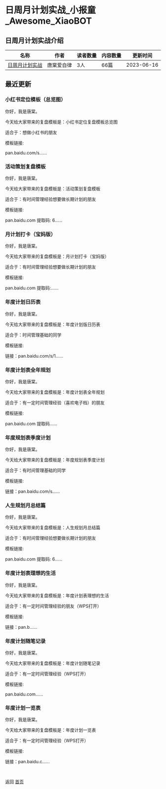 # 日周月计划实战_小报童_Awesome_XiaoBOT

## 日周月计划实战介绍
>   
  


|名称|作者|读者数量|内容数量|更新时间|
|---|---|---|---|---|
|[日周月计划实战](https://xiaobot.net/p/tangtangaizilv?refer=9c3f1c95-a052-465a-9902-f6d75080262a)|唐棠爱自律|3人|66篇|2023-06-16|

## 最近更新
### 小红书定位模板（总览图）

你好，我是唐棠。

今天给大家带来的复盘模板是：小红书定位复盘模板总览图

适合于：想做小红书的朋友

模板链接:

pan.baidu.com/s......

### 活动策划复盘模板

你好，我是唐棠。

今天给大家带来的复盘模板是：活动策划复盘模板

适合于：有时间管理经验想要做长期计划的朋友

模板链接:

pan.baidu.com 提取码: 6......

### 月计划打卡（宝妈版）

你好，我是唐棠。

今天给大家带来的复盘模板是：月计划打卡（宝妈版）

适合于：有时间管理经验想要做长期计划的朋友

模板链接:

pan.baidu.com 提取码:......

### 年度计划日历表

你好，我是唐棠。

今天给大家带来的复盘模板是：年度计划版日历表

适合于：时间管理基础的同学

模板链接:

链接：pan.baidu.com/s/1......

### 年度计划表全年规划

你好，我是唐棠。

今天给大家带来的复盘模板是：年度计划表全年规划

适合于：有一定时间管理经验（喜欢电子档）的朋友

模板链接:

pan.baidu.com 提取码......

### 年度规划表季度计划

你好，我是唐棠。

今天给大家带来的复盘模板是：年度规划表季度计划

适合于：有时间管理基础的同学

模板链接:

链接：pan.baidu.com/s......

### 人生规划月总结篇

你好，我是唐棠。

今天给大家带来的复盘模板是：人生规划月总结篇

适合于：有时间管理经验想要做长期计划的朋友

模板链接:

pan.baidu.com 提取码: 6......

### 年度计划表理想的生活

你好，我是唐棠。

今天给大家带来的复盘模板是：年度计划表理想的生活

适合于：有一定时间管理经验的朋友（WPS打开）

模板链接:

链接：pan.b......

### 年度计划随笔记录

你好，我是唐棠。

今天给大家带来的复盘模板是：年度计划随笔记录

适合于：有一定时间管理经验（WPS打开）

模板链接:

pan.baidu.com......

### 年度计划一览表

你好，我是唐棠。

今天给大家带来的复盘模板是：年度计划一览表

适合于：有一定时间管理经验（WPS打开）

模板链接:

链接：pan.baidu.c......


<a href="https://github.com/Reno9527/awesome-xiaobot" style="color: white; text-decoration: none;">awesome-xiaobot</a>

返回 [首页](../README.md)

